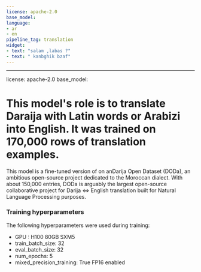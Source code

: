```yaml
---
license: apache-2.0
base_model: 
language:
- ar
- en
pipeline_tag: translation
widget:
- text: "salam ,labas ?"
- text: " kanbghik bzaf"
---
```

---
license: apache-2.0
base_model: 




# This model's role is to translate Daraija with Latin words or Arabizi into English. It was trained on 170,000 rows of translation examples.

This model is a fine-tuned version of [](https://huggingface.co/) on anDarija Open Dataset (DODa), an ambitious open-source project dedicated to the Moroccan dialect. With about 150,000 entries, DODa is arguably the largest open-source collaborative project for Darija <=> English translation built for Natural Language Processing purposes.



### Training hyperparameters

The following hyperparameters were used during training:
- GPU : H100 80GB SXM5
- train_batch_size: 32
- eval_batch_size: 32
- num_epochs: 5
- mixed_precision_training: True FP16 enabled